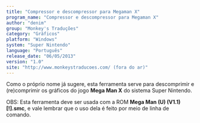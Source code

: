 ```yaml
---
title: "Compressor e descompressor para Megaman X"
program_name: "Compressor e descompressor para Megaman X"
author: "denim"
group: "Monkey's Traduções"
category: "Gráficos"
platform: "Windows"
system: "Super Nintendo"
language: "Português"
release_date: "06/05/2013"
version: "1.0"
site: "http://www.monkeystraducoes.com/ (fora do ar)"
---
```

Como o próprio nome já sugere, esta ferramenta serve para descomprimir e (re)comprimir os gráficos do jogo <b>Mega Man X</b> do sistema Super Nintendo.

OBS: Esta ferramenta deve ser usada com a ROM <b>Mega Man (U) (V1.1) [!].smc</b>, e vale lembrar que o uso dela é feito por meio de linha de comando.
